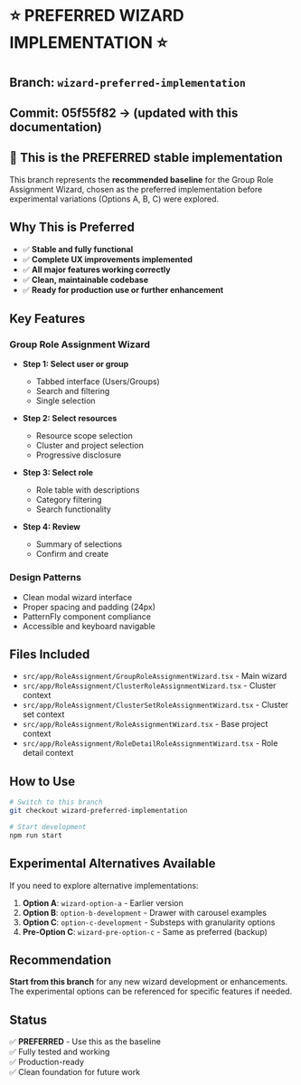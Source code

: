 # ⭐ PREFERRED WIZARD IMPLEMENTATION ⭐

## Branch: `wizard-preferred-implementation`
## Commit: 05f55f82 → (updated with this documentation)

## 🎯 This is the PREFERRED stable implementation

This branch represents the **recommended baseline** for the Group Role Assignment Wizard, chosen as the preferred implementation before experimental variations (Options A, B, C) were explored.

## Why This is Preferred
- ✅ **Stable and fully functional**
- ✅ **Complete UX improvements implemented**
- ✅ **All major features working correctly**
- ✅ **Clean, maintainable codebase**
- ✅ **Ready for production use or further enhancement**

## Key Features

### Group Role Assignment Wizard
- **Step 1: Select user or group**
  - Tabbed interface (Users/Groups)
  - Search and filtering
  - Single selection

- **Step 2: Select resources**
  - Resource scope selection
  - Cluster and project selection
  - Progressive disclosure

- **Step 3: Select role**
  - Role table with descriptions
  - Category filtering
  - Search functionality

- **Step 4: Review**
  - Summary of selections
  - Confirm and create

### Design Patterns
- Clean modal wizard interface
- Proper spacing and padding (24px)
- PatternFly component compliance
- Accessible and keyboard navigable

## Files Included
- `src/app/RoleAssignment/GroupRoleAssignmentWizard.tsx` - Main wizard
- `src/app/RoleAssignment/ClusterRoleAssignmentWizard.tsx` - Cluster context
- `src/app/RoleAssignment/ClusterSetRoleAssignmentWizard.tsx` - Cluster set context
- `src/app/RoleAssignment/RoleAssignmentWizard.tsx` - Base project context
- `src/app/RoleAssignment/RoleDetailRoleAssignmentWizard.tsx` - Role detail context

## How to Use
```bash
# Switch to this branch
git checkout wizard-preferred-implementation

# Start development
npm run start
```

## Experimental Alternatives Available
If you need to explore alternative implementations:

1. **Option A**: `wizard-option-a` - Earlier version
2. **Option B**: `option-b-development` - Drawer with carousel examples
3. **Option C**: `option-c-development` - Substeps with granularity options
4. **Pre-Option C**: `wizard-pre-option-c` - Same as preferred (backup)

## Recommendation
**Start from this branch** for any new wizard development or enhancements. The experimental options can be referenced for specific features if needed.

## Status
✅ **PREFERRED** - Use this as the baseline  
✅ Fully tested and working  
✅ Production-ready  
✅ Clean foundation for future work

